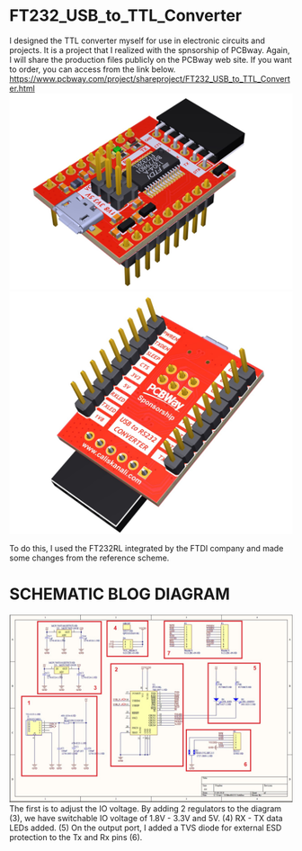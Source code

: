 # FT232_USB_to_TTL_Converter
I designed the TTL converter myself for use in electronic circuits and projects. 
It is a project that I realized with the spnsorship of PCBway.
Again, I will share the production files publicly on the PCBway web site. If you want to order, you can access from the link below.
https://www.pcbway.com/project/shareproject/FT232_USB_to_TTL_Converter.html
![alt text](https://github.com/caliskanali/FT232_USB_to_TTL_Converter/blob/master/USBtoRS232.jpg)
![alt text](https://github.com/caliskanali/FT232_USB_to_TTL_Converter/blob/master/USBtoRS232_bottom.jpg)

To do this, I used the FT232RL integrated by the FTDI company and made some changes from the reference scheme.
# SCHEMATIC BLOG DIAGRAM
![alt text](https://github.com/caliskanali/FT232_USB_to_TTL_Converter/blob/master/Schema_blog.jpg)
The first is to adjust the IO voltage. By adding 2 regulators to the diagram (3), we have switchable IO voltage of 1.8V - 3.3V and 5V. (4)
RX - TX data LEDs added. (5) On the output port, I added a TVS diode for external ESD protection to the Tx and Rx pins (6).
